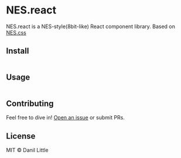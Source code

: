 # NES.react

NES.react is a NES-style(8bit-like) React component library. Based on [NES.css](https://github.com/nostalgic-css/NES.css)

## Install

```
```

## Usage

```
```

## Contributing

Feel free to dive in! [Open an issue](https://github.com/danillittle/NES.react/issues/new) or submit PRs.

## License

MIT © Danil Little
